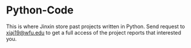 # Python-Code


This is where Jinxin store past projects written in Python. Send request to xiaj19@wfu.edu to get a full access of the project reports that interested you.
